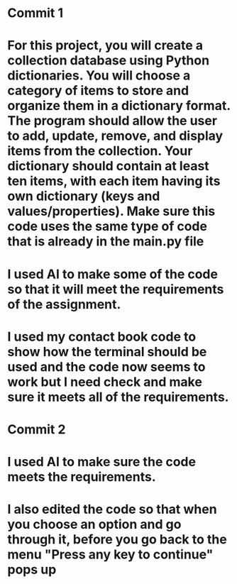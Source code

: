 # Commit 1
# For this project, you will create a collection database using Python dictionaries. You will choose a category of items to store and organize them in a dictionary format. The program should allow the user to add, update, remove, and display items from the collection. Your dictionary should contain at least ten items, with each item having its own dictionary (keys and values/properties). Make sure this code uses the same type of code that is already in the main.py file
# I used AI to make some of the code so that it will meet the requirements of the assignment.
# I used my contact book code to show how the terminal should be used and the code now seems to work but I need check and make sure it meets all of the requirements.

# Commit 2
# I used AI to make sure the code meets the requirements. 
# I also edited the code so that when you choose an option and go through it, before you go back to the menu "Press any key to continue" pops up